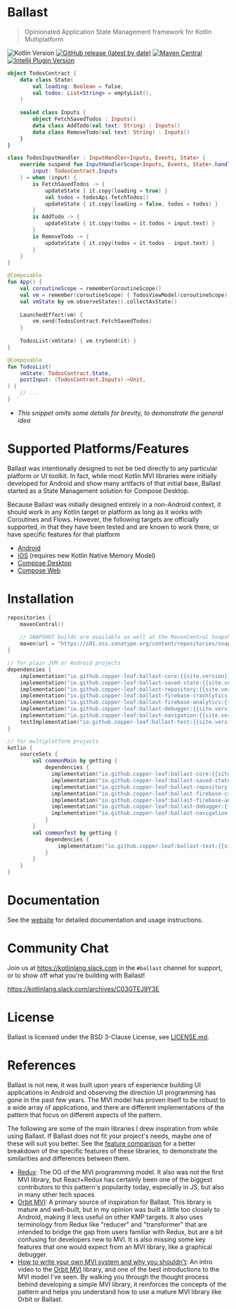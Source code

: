 ---
---

# Ballast

> Opinionated Application State Management framework for Kotlin Multiplatform

![Kotlin Version](https://img.shields.io/badge/Kotlin-1.8.20-orange)
[![GitHub release (latest by date)](https://img.shields.io/github/v/release/copper-leaf/ballast)](https://github.com/copper-leaf/ballast/releases)
[![Maven Central](https://img.shields.io/maven-central/v/io.github.copper-leaf/ballast-core)](https://search.maven.org/artifact/io.github.copper-leaf/ballast-core)
[![Intellij Plugin Version](https://img.shields.io/jetbrains/plugin/v/18702-ballast)](https://plugins.jetbrains.com/plugin/18702-ballast)

```kotlin
object TodosContract { 
    data class State(
        val loading: Boolean = false, 
        val todos: List<String> = emptyList(), 
    )
  
    sealed class Inputs {
        object FetchSavedTodos : Inputs()
        data class AddTodo(val text: String) : Inputs()
        data class RemoveTodo(val text: String) : Inputs()
    }
}

class TodosInputHandler : InputHandler<Inputs, Events, State> {
    override suspend fun InputHandlerScope<Inputs, Events, State>.handleInput(
        input: TodosContract.Inputs
    ) = when (input) {
        is FetchSavedTodos -> { 
            updateState { it.copy(loading = true) }
            val todos = todosApi.fetchTodos()
            updateState { it.copy(loading = false, todos = todos) }
        }
        is AddTodo -> {
            updateState { it.copy(todos = it.todos + input.text) }
        }
        is RemoveTodo -> {
            updateState { it.copy(todos = it.todos - input.text) }
        }
    }
}

@Composable
fun App() { 
    val coroutineScope = rememberCoroutineScope()
    val vm = remember(coroutineScope) { TodosViewModel(coroutineScope) }
    val vmState by vm.observeStates().collectAsState()
    
    LaunchedEffect(vm) { 
        vm.send(TodosContract.FetchSavedTodos)
    }
    
    TodosList(vmState) { vm.trySend(it) }
}

@Composable
fun TodosList(
    vmState: TodosContract.State,
    postInput: (TodosContract.Inputs)->Unit,
) {
    // ...
}
```

* _This snippet omits some details for brevity, to demonstrate the general idea_

# Supported Platforms/Features

Ballast was intentionally designed to not be tied directly to any particular platform or UI toolkit. In fact, while most
Kotlin MVI libraries were initially developed for Android and show many artifacts of that initial base, Ballast started
as a State Management solution for Compose Desktop.

Because Ballast was initially designed entirely in a non-Android context, it should work in any Kotlin target or
platform as long as it works with Coroutines and Flows. However, the following targets are officially supported, in
that they have been tested and are known to work there, or have specific features for that platform

- [Android](https://copper-leaf.github.io/ballast/wiki/platforms/android)
- [iOS](https://copper-leaf.github.io/ballast/wiki/platforms/ios) (requires new Kotlin Native Memory Model)
- [Compose Desktop](https://copper-leaf.github.io/ballast/wiki/platforms/compose-desktop)
- [Compose Web](https://copper-leaf.github.io/ballast/wiki/platforms/compose-web)

# Installation

```kotlin
repositories {
    mavenCentral()
  
    // SNAPSHOT builds are available as well at the MavenCentral Snapshots repository
    maven(url = "https://s01.oss.sonatype.org/content/repositories/snapshots")
}

// for plain JVM or Android projects
dependencies {
    implementation("io.github.copper-leaf:ballast-core:{{site.version}}")
    implementation("io.github.copper-leaf:ballast-saved-state:{{site.version}}")
    implementation("io.github.copper-leaf:ballast-repository:{{site.version}}")
    implementation("io.github.copper-leaf:ballast-firebase-crashlytics:{{site.version}}")
    implementation("io.github.copper-leaf:ballast-firebase-analytics:{{site.version}}")
    implementation("io.github.copper-leaf:ballast-debugger:{{site.version}}")
    implementation("io.github.copper-leaf:ballast-navigation:{{site.version}}")
    testImplementation("io.github.copper-leaf:ballast-test:{{site.version}}")
}

// for multiplatform projects
kotlin {
    sourceSets {
        val commonMain by getting {
            dependencies {
              implementation("io.github.copper-leaf:ballast-core:{{site.version}}")
              implementation("io.github.copper-leaf:ballast-saved-state:{{site.version}}")
              implementation("io.github.copper-leaf:ballast-repository:{{site.version}}")
              implementation("io.github.copper-leaf:ballast-firebase-crashlytics:{{site.version}}")
              implementation("io.github.copper-leaf:ballast-firebase-analytics:{{site.version}}")
              implementation("io.github.copper-leaf:ballast-debugger:{{site.version}}")
              implementation("io.github.copper-leaf:ballast-navigation:{{site.version}}")
            }
        }
        val commonTest by getting {
            dependencies {
                implementation("io.github.copper-leaf:ballast-test:{{site.version}}")
            }
        }
    }
}
```

# Documentation

See the [website](https://copper-leaf.github.io/ballast/) for detailed documentation and usage instructions.

# Community Chat

Join us at https://kotlinlang.slack.com in the `#ballast` channel for support, or to show off what you're building with Ballast!

https://kotlinlang.slack.com/archives/C03GTEJ9Y3E

# License

Ballast is licensed under the BSD 3-Clause License, see [LICENSE.md](https://github.com/copper-leaf/ballast/tree/main/LICENSE.md).

# References

Ballast is not new, it was built upon years of experience building UI applications in Android and observing the
direction UI programming has gone in the past few years. The MVI model has proven itself to be robust to a wide array
of applications, and there are different implementations of the pattern that focus on different aspects of the pattern.

The following are some of the main libraries I drew inspiration from while using Ballast. If Ballast does not fit your
project's needs, maybe one of these will suit you better. See the [feature comparison][4] for a better breakdown of the
specific features of these libraries, to demonstrate the similarities and differences between them.

- [Redux][1]: The OG of the MVI programming model. It also was not the first MVI library, but React+Redux has certainly
  been one of the biggest contributors to this pattern's popularity today, especially in JS, but also in many other
  tech spaces
- [Orbit MVI][2]: A primary source of inspiration for Ballast. This library is mature and well-built, but in my opinion
  was built a little too closely to Android, making it less useful on other KMP targets. It also uses terminology from
  Redux like "reducer" and "transformer" that are intended to bridge the gap from users familiar with Redux, but are
  a bit confusing for developers new to MVI. It is also missing some key features that one would expect from an MVI
  library, like a graphical debugger.
- [How to write your own MVI system and why you shouldn't][3]: An intro video to the [Orbit MVI][2] library, and one of
  the best introductions to the MVI model I've seen. By walking you through the thought process behind developing a
  simple MVI library, it reinforces the concepts of the pattern and helps you understand how to use a mature MVI library
  like Orbit or Ballast.


[1]: https://github.com/reduxjs/redux
[2]: https://github.com/orbit-mvi/orbit-mvi
[3]: https://www.youtube.com/watch?v=E6obYmkkdko
[4]: https://copper-leaf.github.io/ballast/wiki/feature-comparison/
